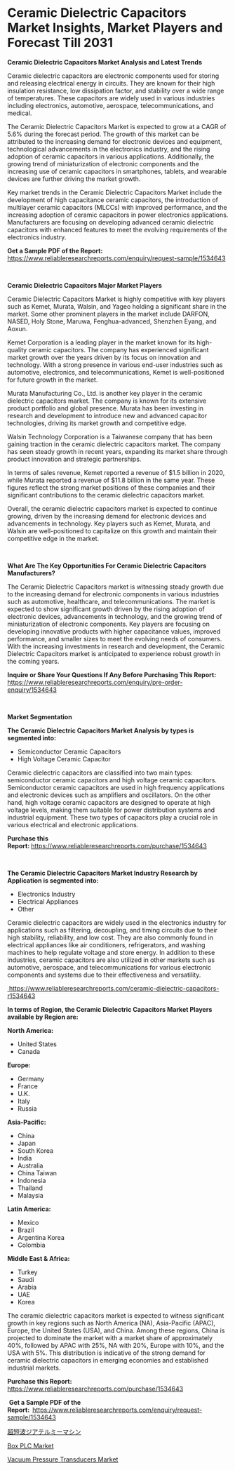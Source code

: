 <p><h1>Ceramic Dielectric Capacitors Market Insights, Market Players and Forecast Till 2031</h1></p><p><strong>Ceramic Dielectric Capacitors Market Analysis and Latest Trends</strong></p>
<p><p>Ceramic dielectric capacitors are electronic components used for storing and releasing electrical energy in circuits. They are known for their high insulation resistance, low dissipation factor, and stability over a wide range of temperatures. These capacitors are widely used in various industries including electronics, automotive, aerospace, telecommunications, and medical.</p><p>The Ceramic Dielectric Capacitors Market is expected to grow at a CAGR of 5.6% during the forecast period. The growth of this market can be attributed to the increasing demand for electronic devices and equipment, technological advancements in the electronics industry, and the rising adoption of ceramic capacitors in various applications. Additionally, the growing trend of miniaturization of electronic components and the increasing use of ceramic capacitors in smartphones, tablets, and wearable devices are further driving the market growth.</p><p>Key market trends in the Ceramic Dielectric Capacitors Market include the development of high capacitance ceramic capacitors, the introduction of multilayer ceramic capacitors (MLCCs) with improved performance, and the increasing adoption of ceramic capacitors in power electronics applications. Manufacturers are focusing on developing advanced ceramic dielectric capacitors with enhanced features to meet the evolving requirements of the electronics industry.</p></p>
<p><strong>Get a Sample PDF of the Report:&nbsp;</strong> <a href="https://www.reliableresearchreports.com/enquiry/request-sample/1534643">https://www.reliableresearchreports.com/enquiry/request-sample/1534643</a></p>
<p>&nbsp;</p>
<p><strong>Ceramic Dielectric Capacitors Major Market Players</strong></p>
<p><p>Ceramic Dielectric Capacitors Market is highly competitive with key players such as Kemet, Murata, Walsin, and Yageo holding a significant share in the market. Some other prominent players in the market include DARFON, NASED, Holy Stone, Maruwa, Fenghua-advanced, Shenzhen Eyang, and Aoxun.</p><p>Kemet Corporation is a leading player in the market known for its high-quality ceramic capacitors. The company has experienced significant market growth over the years driven by its focus on innovation and technology. With a strong presence in various end-user industries such as automotive, electronics, and telecommunications, Kemet is well-positioned for future growth in the market.</p><p>Murata Manufacturing Co., Ltd. is another key player in the ceramic dielectric capacitors market. The company is known for its extensive product portfolio and global presence. Murata has been investing in research and development to introduce new and advanced capacitor technologies, driving its market growth and competitive edge.</p><p>Walsin Technology Corporation is a Taiwanese company that has been gaining traction in the ceramic dielectric capacitors market. The company has seen steady growth in recent years, expanding its market share through product innovation and strategic partnerships.</p><p>In terms of sales revenue, Kemet reported a revenue of $1.5 billion in 2020, while Murata reported a revenue of $11.8 billion in the same year. These figures reflect the strong market positions of these companies and their significant contributions to the ceramic dielectric capacitors market.</p><p>Overall, the ceramic dielectric capacitors market is expected to continue growing, driven by the increasing demand for electronic devices and advancements in technology. Key players such as Kemet, Murata, and Walsin are well-positioned to capitalize on this growth and maintain their competitive edge in the market.</p></p>
<p>&nbsp;</p>
<p><strong>What Are The Key Opportunities For Ceramic Dielectric Capacitors Manufacturers?</strong></p>
<p><p>The Ceramic Dielectric Capacitors market is witnessing steady growth due to the increasing demand for electronic components in various industries such as automotive, healthcare, and telecommunications. The market is expected to show significant growth driven by the rising adoption of electronic devices, advancements in technology, and the growing trend of miniaturization of electronic components. Key players are focusing on developing innovative products with higher capacitance values, improved performance, and smaller sizes to meet the evolving needs of consumers. With the increasing investments in research and development, the Ceramic Dielectric Capacitors market is anticipated to experience robust growth in the coming years.</p></p>
<p><strong>Inquire or Share Your Questions If Any Before Purchasing This Report:</strong> <a href="https://www.reliableresearchreports.com/enquiry/pre-order-enquiry/1534643">https://www.reliableresearchreports.com/enquiry/pre-order-enquiry/1534643</a></p>
<p>&nbsp;</p>
<p><strong>Market Segmentation</strong></p>
<p><strong>The Ceramic Dielectric Capacitors Market Analysis by types is segmented into:</strong></p>
<p><ul><li>Semiconductor Ceramic Capacitors</li><li>High Voltage Ceramic Capacitor</li></ul></p>
<p><p>Ceramic dielectric capacitors are classified into two main types: semiconductor ceramic capacitors and high voltage ceramic capacitors. Semiconductor ceramic capacitors are used in high frequency applications and electronic devices such as amplifiers and oscillators. On the other hand, high voltage ceramic capacitors are designed to operate at high voltage levels, making them suitable for power distribution systems and industrial equipment. These two types of capacitors play a crucial role in various electrical and electronic applications.</p></p>
<p><strong>Purchase this Report:&nbsp;</strong><a href="https://www.reliableresearchreports.com/purchase/1534643">https://www.reliableresearchreports.com/purchase/1534643</a></p>
<p>&nbsp;</p>
<p><strong>The Ceramic Dielectric Capacitors Market Industry Research by Application is segmented into:</strong></p>
<p><ul><li>Electronics Industry</li><li>Electrical Appliances</li><li>Other</li></ul></p>
<p><p>Ceramic dielectric capacitors are widely used in the electronics industry for applications such as filtering, decoupling, and timing circuits due to their high stability, reliability, and low cost. They are also commonly found in electrical appliances like air conditioners, refrigerators, and washing machines to help regulate voltage and store energy. In addition to these industries, ceramic capacitors are also utilized in other markets such as automotive, aerospace, and telecommunications for various electronic components and systems due to their effectiveness and versatility.</p></p>
<p><a href="https://www.reliableresearchreports.com/ceramic-dielectric-capacitors-r1534643">&nbsp;https://www.reliableresearchreports.com/ceramic-dielectric-capacitors-r1534643</a></p>
<p><strong>In terms of Region, the Ceramic Dielectric Capacitors Market Players available by Region are:</strong></p>
<p>
    <p> <strong> North America: </strong>
        <ul>
            <li>United States</li>
            <li>Canada</li>
        </ul>
        </p> 
    <p> <strong> Europe: </strong>
        <ul>
            <li>Germany</li>
            <li>France</li>
            <li>U.K.</li>
            <li>Italy</li>
            <li>Russia</li>
        </ul>
        </p> 
    <p> <strong> Asia-Pacific: </strong>
        <ul>
            <li>China</li>
            <li>Japan</li>
            <li>South Korea</li>
            <li>India</li>
            <li>Australia</li>
            <li>China Taiwan</li>
            <li>Indonesia</li>
            <li>Thailand</li>
            <li>Malaysia</li>
        </ul>
        </p> 
    <p> <strong> Latin America: </strong>
        <ul>
            <li>Mexico</li>
            <li>Brazil</li>
            <li>Argentina Korea</li>
            <li>Colombia</li>
        </ul>
        </p> 
    <p> <strong> Middle East & Africa: </strong>
        <ul>
            <li>Turkey</li>
            <li>Saudi</li>
            <li>Arabia</li>
            <li>UAE</li>
            <li>Korea</li>
        </ul>
    </p>
    </p>
<p><p>The ceramic dielectric capacitors market is expected to witness significant growth in key regions such as North America (NA), Asia-Pacific (APAC), Europe, the United States (USA), and China. Among these regions, China is projected to dominate the market with a market share of approximately 40%, followed by APAC with 25%, NA with 20%, Europe with 10%, and the USA with 5%. This distribution is indicative of the strong demand for ceramic dielectric capacitors in emerging economies and established industrial markets.</p></p>
<p><strong>Purchase this Report: </strong><a href="https://www.reliableresearchreports.com/purchase/1534643">https://www.reliableresearchreports.com/purchase/1534643</a></p>
<p>&nbsp;<strong>Get a Sample PDF of the Report:&nbsp;&nbsp;</strong><a href="https://www.reliableresearchreports.com/enquiry/request-sample/1534643">https://www.reliableresearchreports.com/enquiry/request-sample/1534643</a></p>
<p><strong></strong></p>
<p><p><a href="https://github.com/DanykaKilback/Market-Research-Report-List-1/blob/main/6438398149284.md">超短波ジアテルミーマシン</a></p><p><a href="https://github.com/BryceTownsendr/Market-Research-Report-List-5/blob/main/box-plc-market.md">Box PLC Market</a></p><p><a href="https://github.com/mahnoor2003/Market-Research-Report-List-5/blob/main/vacuum-pressure-transducers-market.md">Vacuum Pressure Transducers Market</a></p></p>